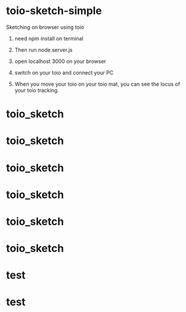 # toio-sketch-simple
Sketching on browser using toio

1. need npm install on terminal

2. Then run node.server.js

3. open localhost 3000 on your browser

4. switch on your toio and connect your PC

5. When you move your toio on your toio mat, you can see the locus of your toio tracking.
# toio_sketch
# toio_sketch
# toio_sketch
# toio_sketch
# toio_sketch
# toio_sketch
# test
# test

